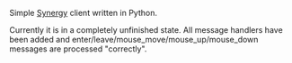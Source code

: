 Simple [Synergy](https://github.com/symless/synergy-core) client written in Python.

Currently it is in a completely unfinished state. All message handlers have been added
and enter/leave/mouse_move/mouse_up/mouse_down messages are processed "correctly".
